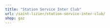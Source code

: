 ```yaml
---
title: "Station Service Inter Club"
url: /saint-lizier/station-service-inter-club/
shop: gaz
---
```

